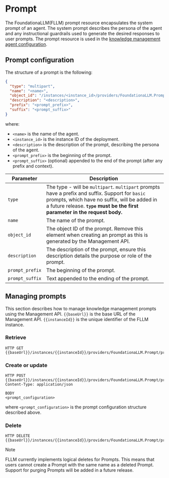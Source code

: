 # Prompt

The FoundationaLLM(FLLM) prompt resource encapsulates the system prompt of an agent. The system prompt describes the persona of the agent and any instructional guardrails used to generate the desired responses to user prompts. The prompt resource is used in the [knowledge management agent configuration](knowledge-management-agent.md).

## Prompt configuration

The structure of a prompt is the following:

```json
{
  "type": "multipart",
  "name": "<name>",
  "object_id": "/instances/<instance_id>/providers/FoundationaLLM.Prompt/prompts/<name>",
  "description": "<description>",
  "prefix": "<prompt_prefix>",
  "suffix": "<prompt_suffix>"
}
```

where:

- `<name>` is the name of the agent.
- `<instance_id>` is the instance ID of the deployment.
- `<description>` is the description of the prompt, describing the persona of the agent.
- `<prompt_prefix>` is the beginning of the prompt.
- `<prompt_suffix>` (optional) appended to the end of the prompt (after any prefix and context).

| Parameter | Description |
| --- | --- |
| `type` | The type - will be `multipart`. `multipart` prompts have a prefix and suffix. Support for `basic` prompts, which have no suffix, will be added in a future release. **`type` must be the first parameter in the request body.** |
| `name` | The name of the prompt. |
| `object_id` | The object ID of the prompt. Remove this element when creating an prompt as this is generated by the Management API. |
| `description` | The description of the prompt, ensure this description details the purpose or role of the prompt. |
| `prompt_prefix` | The beginning of the prompt. |
| `prompt_suffix` | Text appended to the ending of the prompt. |

## Managing prompts

This section describes how to manage knowledge management prompts using the Management API. `{{baseUrl}}` is the base URL of the Management API. `{{instanceId}}` is the unique identifier of the FLLM instance.

### Retrieve

```http
HTTP GET {{baseUrl}}/instances/{{instanceId}}/providers/FoundationaLLM.Prompt/prompts
```

### Create or update

```http
HTTP POST {{baseUrl}}/instances/{{instanceId}}/providers/FoundationaLLM.Prompt/prompts/<name>
Content-Type: application/json

BODY
<prompt_configuration>
```

where `<prompt_configuration>` is the prompt configuration structure described above.

### Delete

```http
HTTP DELETE {{baseUrl}}/instances/{{instanceId}}/providers/FoundationaLLM.Prompt/prompts/<name>
```

> [!NOTE]
> FLLM currently implements logical deletes for Prompts. This means that users cannot create a Prompt with the same name as a deleted Prompt. Support for purging Prompts will be added in a future release.
